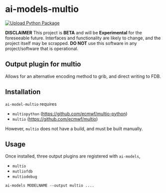 # ai-models-multio
[![Upload Python Package](https://github.com/ecmwf-lab/ai-models-multio/actions/workflows/python-publish.yml/badge.svg)](https://github.com/ecmwf-lab/ai-models-multio/actions/workflows/python-publish.yml)

**DISCLAIMER**
This project is **BETA** and will be **Experimental** for the foreseeable future.
Interfaces and functionality are likely to change, and the project itself may be scrapped.
**DO NOT** use this software in any project/software that is operational.


## Output plugin for multio

Allows for an alternative encoding method to grib, and direct writing to FDB.

## Installation
`ai-model-multio` requires
- `multiopython` (https://github.com/ecmwf/multio-python)
- `multio` (https://github.com/ecmwf/multio)

However, `multio` does not have a build, and must be built manually.

## Usage

Once installed, three output plugins are registered with `ai-models`,
- `multio`
- `mutliofdb`
- `multiodebug`

```
ai-models MODELNAME --output multio ....
```

